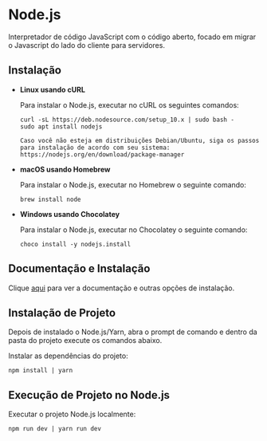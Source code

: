 # Node.js

Interpretador de código JavaScript com o código aberto, focado em migrar o Javascript do lado do cliente para servidores.

## Instalação

- **Linux usando cURL**

  Para instalar o Node.js, executar no cURL os seguintes comandos:

  ```
  curl -sL https://deb.nodesource.com/setup_10.x | sudo bash -
  sudo apt install nodejs
  ```

  `Caso você não esteja em distribuições Debian/Ubuntu, siga os passos para instalação de acordo com seu sistema: https://nodejs.org/en/download/package-manager`

- **macOS usando Homebrew**

  Para instalar o Node.js, executar no Homebrew o seguinte comando:

  ```
  brew install node
  ```

- **Windows usando Chocolatey**

  Para instalar o Node.js, executar no Chocolatey o seguinte comando:

  ```
  choco install -y nodejs.install
  ```

## Documentação e Instalação

Clique [aqui](https://nodejs.org) para ver a documentação e outras opções de instalação.

## Instalação de Projeto

Depois de instalado o Node.js/Yarn, abra o prompt de comando e dentro da pasta do projeto execute os comandos abaixo.

Instalar as dependências do projeto:

```
npm install | yarn
```

## Execução de Projeto no Node.js

Executar o projeto Node.js localmente:

```
npm run dev | yarn run dev
```
